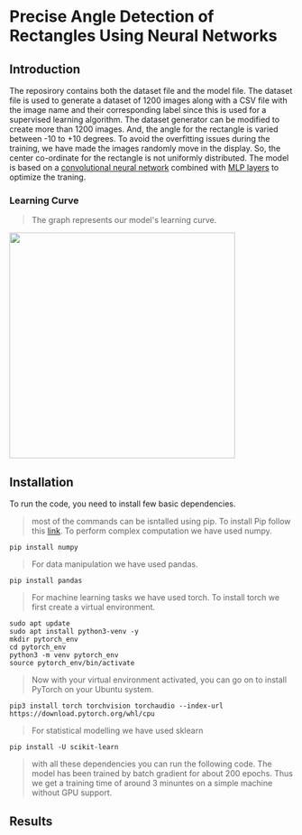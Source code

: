 # Precise Angle Detection of Rectangles Using Neural Networks
## Introduction
The reposirory contains both the dataset file and the model file. The dataset file is used to generate a dataset of 1200 images along with a CSV file with the image name and their corresponding label since this is used for a supervised learning algorithm. The dataset generator can be modified to create more than 1200 images. And, the angle for the rectangle is varied between -10 to +10 degrees. To avoid the overfitting issues during the training, we have made the images randomly move in the display. So, the center co-ordinate for the rectangle is not uniformly distributed. The model is based on a [convolutional neural network](https://en.wikipedia.org/wiki/Convolutional_neural_network) combined with [MLP layers](https://en.wikipedia.org/wiki/Multilayer_perceptron) to optimize the traning.

### Learning Curve
>The graph represents our model's learning curve.

<img src="https://github.com/rabiaf183/precise-angle-detection-using-NeuralNetworks/assets/58448531/b0792525-9cf9-431a-a984-7692dac63e4d" width="400"/>
 
## Installation 
To run the code, you need to install few basic dependencies.
>most of the commands can be isntalled using pip.
>To install Pip follow this [link](https://pip.pypa.io/en/stable/installation/).
> To perform complex computation we have used numpy.

```
pip install numpy
```
> For data manipulation we have used pandas.
```
pip install pandas
```
> For machine learning tasks we have used torch. To install torch we first create a virtual environment.
 ```
sudo apt update
sudo apt install python3-venv -y
mkdir pytorch_env
cd pytorch_env
python3 -m venv pytorch_env
source pytorch_env/bin/activate
```
>Now with your virtual environment activated, you can go on to install PyTorch on your Ubuntu system.
```
pip3 install torch torchvision torchaudio --index-url https://download.pytorch.org/whl/cpu
```
> For statistical modelling we have used sklearn
```
pip install -U scikit-learn
```
> with all these dependencies you can run the following code. The model has been trained by batch gradient for about 200 epochs. Thus we get a training time of around 3 minuntes on a simple machine without GPU support.
## Results





 


